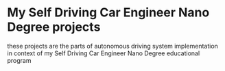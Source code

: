 # My Self Driving Car Engineer Nano Degree projects
these projects are the parts of autonomous driving system implementation in context of my Self Driving Car Engineer Nano Degree educational program
